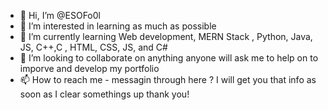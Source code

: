 - 👋 Hi, I’m @ESOFo0l
- 👀 I’m interested in learning as much as possible
- 🌱 I’m currently learning Web development, MERN Stack , Python, Java, JS, C++,C , HTML, CSS, JS, and C#
- 💞️ I’m looking to collaborate on anything anyone will ask me to help on to imporve and develop my portfolio  
- 📫 How to reach me - messagin through here ? I will get you that info as soon as I clear somethings up thank you!

<!---
ESOFo0l/ESOFo0l is a ✨ special ✨ repository because its `README.md` (this file) appears on your GitHub profile.
You can click the Preview link to take a look at your changes.
--->
